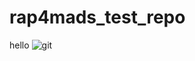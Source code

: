 # rap4mads_test_repo
hello
![git](https://github.com/user-attachments/assets/02dcf3d1-929e-4d6d-a8dc-31e197c11130)
